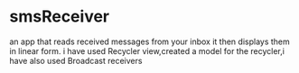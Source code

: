 # smsReceiver
an app that reads received messages from your inbox 
it then displays them in linear form.
i have used Recycler view,created a model for the recycler,i have also used Broadcast receivers
